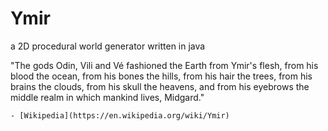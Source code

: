 # Ymir
a 2D procedural world generator written in java

"The gods Odin, Vili and Vé fashioned the Earth from Ymir's flesh, from his blood the ocean, from his bones the hills, from his hair the trees, from his brains the clouds, from his skull the heavens, and from his eyebrows the middle realm in which mankind lives, Midgard."

    - [Wikipedia](https://en.wikipedia.org/wiki/Ymir)
